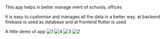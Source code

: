 This app helps in better manage ment of schools, offices

It is easy to customise and manages all the data in a better way. at backend firebase is used as database and at frontend flutter is used

A little demo of app
![1](https://user-images.githubusercontent.com/48121742/213762891-f7fe780d-8632-499e-9bda-732dc695541a.png)
![4](https://user-images.githubusercontent.com/48121742/213762931-0f0e026e-ff79-4dfc-b636-3e1ed8ec156a.png)
![3](https://user-images.githubusercontent.com/48121742/213762954-254ccda0-b120-4cff-a00e-aae89833beca.png)
![2](https://user-images.githubusercontent.com/48121742/213762976-31237823-47d1-41a3-ba46-df465027c53f.png)
